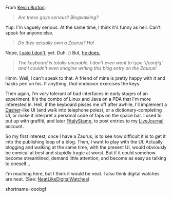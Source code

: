 <p>From <a href="http://www.peerfear.org/rss/permalink/1031989005.shtml">Kevin Burton</a>:<blockquote><i>Are these guys serious? Blogwalking?</i></blockquote>Yup.  I'm vaguely serious.  At the same time, I think it's funny as hell.  Can't speak for anyone else.<blockquote><i>Do they actually own a Zaurus? Ha!</i></blockquote>Nope, <a href="http://www.decafbad.com/news_archives/000272.phtml#000272">I said I don't</a>, yet.  Duh.  :)  But, <a href="http://radio.ntwizards.net/2002/09/10.html#a976">he does.</a><blockquote><i>The keyboard is totally unusable. I don't even want to type 'ifconfig' and I couldn't even imagine writing this blog entry on the Zaurus!</i></blockquote>Hmm.  Well, I can't speak to that.  A friend of mine is pretty happy with it and hacks perl on his.  If anything, <i>that</i> endeavor exercises the keys.  </p>
<p>Then again, I'm <i>very</i> tolerant of bad interfaces in early stages of an experiment.  It's the combo of Linux and Java on a PDA that I'm more interested in.  Hell, if the keyboard pisses me off after awhile, I'll implement a <a href="http://www.inference.phy.cam.ac.uk/dasher/">Dasher</a>-like UI (and walk into telephone poles), or a dictionary-completing UI, or make it interpret a personal code of taps on the space bar.  I used to put up with graffiti, and later <a href="http://www.fitaly.com/fitalystamp/fitalystampdesign.htm">FitalyStamp</a>, to post entries to my <a href="http://www.decafbad.com/twiki/bin/view/Main/LiveJournal">LiveJournal</a> account.</p>
<p>So my first interest, once I have a Zaurus, is to see how difficult it is to get it into the publishing loop of a blog.  Then, I want to play with the UI.  Actually blogging and walking at the same time, with the present UI, would obviously be comical at best and stupidly tragic at worst.  But if it could somehow become streamlined, demand little attention, and become as easy as talking to oneself...  </p>
<p>I'm reaching here, but I think it would be neat.  I also think digital watches are neat. (See: <a href="http://www.decafbad.com/twiki/bin/view/Main/NeatLikeDigitalWatches">NeatLikeDigitalWatches</a>)</p>
<!--more-->
shortname=ooobgf
